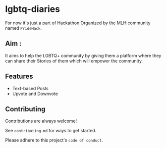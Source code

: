 # lgbtq-diaries

For now it's just a part of Hackathon Organized by the MLH community named `PrideHack`.

## Aim :
It aims to help the LGBTQ+ community by giving them a platform where they can share their Stories of them which will empower the community.

## Features

- Text-based Posts
- Upvote and Downvote


## Contributing

Contributions are always welcome!

See `contributing.md` for ways to get started.

Please adhere to this project's `code of conduct`.

